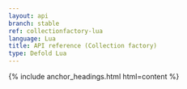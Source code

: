 ```yaml
---
layout: api
branch: stable
ref: collectionfactory-lua
language: Lua
title: API reference (Collection factory)
type: Defold Lua
---
```

{% include anchor_headings.html html=content %}